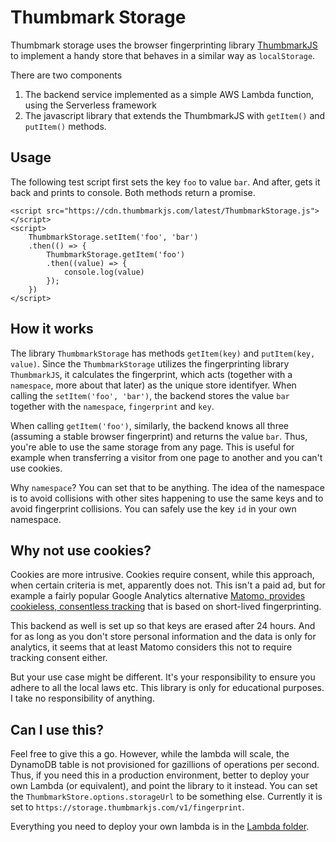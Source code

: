 # Thumbmark Storage

Thumbmark storage uses the browser fingerprinting library [ThumbmarkJS](https://github.com/ilkkapeltola/thumbmarkjs) to implement a handy store that behaves in a similar way as `localStorage`.

There are two components

1. The backend service implemented as a simple AWS Lambda function, using the Serverless framework
2. The javascript library that extends the ThumbmarkJS with `getItem()` and `putItem()` methods.

## Usage

The following test script first sets the key `foo` to value `bar`.
And after, gets it back and prints to console. Both methods return a promise.

```
<script src="https://cdn.thumbmarkjs.com/latest/ThumbmarkStorage.js"></script>
<script>
    ThumbmarkStorage.setItem('foo', 'bar')
    .then(() => {
        ThumbmarkStorage.getItem('foo')
        .then((value) => {
            console.log(value)
        });
    })
</script>
```



## How it works

The library `ThumbmarkStorage` has methods `getItem(key)` and `putItem(key, value)`. Since the `ThumbmarkStorage` utilizes the fingerprinting library `ThumbmarkJS`, it calculates the fingerprint, which acts (together with a `namespace`, more about that later) as the unique store identifyer. When calling the `setItem('foo', 'bar')`, the backend stores the value `bar` together with the `namespace`, `fingerprint` and `key`.

When calling `getItem('foo')`, similarly, the backend knows all three (assuming a stable browser fingerprint) and returns the value `bar`. Thus, you're able to use the same storage from any page. This is useful for example when transferring a visitor from one page to another and you can't use cookies.

Why `namespace`? You can set that to be anything. The idea of the namespace is to avoid collisions with other sites happening to use the same keys and to avoid fingerprint collisions. You can safely use the key `id` in your own namespace.

## Why not use cookies?

Cookies are more intrusive. Cookies require consent, while this approach, when certain criteria is met, apparently does not. This isn't a paid ad, but for example a fairly popular Google Analytics alternative [Matomo, provides cookieless, consentless tracking](https://matomo.org/faq/new-to-piwik/how-do-i-use-matomo-analytics-without-consent-or-cookie-banner/) that is based on short-lived fingerprinting.

This backend as well is set up so that keys are erased after 24 hours. And for as long as you don't store personal information and the data is only for analytics, it seems that at least Matomo considers this not to require tracking consent either.

But your use case might be different. It's your responsibility to ensure you adhere to all the local laws etc. This library is only for educational purposes. I take no responsibility of anything.

## Can I use this?

Feel free to give this a go. However, while the lambda will scale, the DynamoDB table is not provisioned for gazillions of operations per second. Thus, if you need this in a production environment, better to deploy your own Lambda (or equivalent), and point the library to it instead. You can set the `ThumbmarkStore.options.storageUrl` to be something else. Currently it is set to `https://storage.thumbmarkjs.com/v1/fingerprint`.

Everything you need to deploy your own lambda is in the [Lambda folder](lambda/).